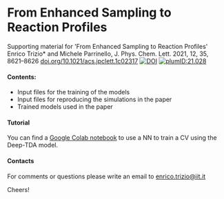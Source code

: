 # From Enhanced Sampling to Reaction Profiles

Supporting material for 'From Enhanced Sampling to Reaction Profiles'
Enrico Trizio* and Michele Parrinello, J. Phys. Chem. Lett. 2021, 12, 35, 8621–8626 [doi.org/10.1021/acs.jpclett.1c02317](https://doi.org/10.1021/acs.jpclett.1c02317)
[![DOI](http://img.shields.io/badge/DOI-10.1021%2Facs.jpclett.1c02317-yellow)](https://doi.org/10.1021/acs.jpclett.1c02317)
[![plumID:21.028](https://www.plumed-nest.org/eggs/21/028/badge.svg)](https://www.plumed-nest.org/eggs/21/028/)


#### Contents:
  - Input files for the training of the models
  - Input files for reproducing the simulations in the paper
  - Trained models used in the paper

#### Tutorial
You can find a [Google Colab notebook](https://colab.research.google.com/drive/1TO7bAkmIznsdfea2i5NXfNtytJrnkkIt?usp=sharing) to use a NN to train a CV using the Deep-TDA model.


#### Contacts
For comments or questions please write an email to enrico.trizio@iit.it

Cheers!

